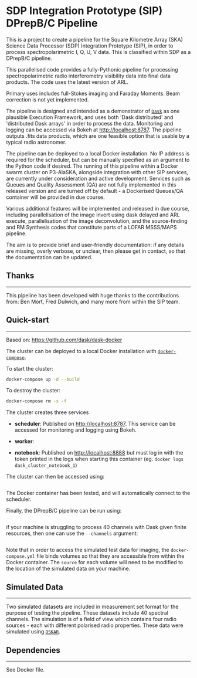 SDP Integration Prototype (SIP) DPrepB/C Pipeline
========================================

This is a project to create a pipeline for the Square Kilometre Array (SKA) Science Data Processor (SDP) Integration Prototype (SIP), in order to process spectropolarimetric I, Q, U, V data. This is classified within SDP as a DPrepB/C pipeline.

This parallelised code provides a fully-Pythonic pipeline for processing spectropolarimetric radio interferometry visibility data into final data products. The code uses the latest version of ARL.

Primary uses includes full-Stokes imaging and Faraday Moments. Beam correction is not yet implemented.

The pipeline is designed and intended as a demonstrator of [`Dask`](https://dask.pydata.org/en/latest/) as one plausible Execution Framework, and uses both 'Dask distributed' and 'distributed Dask arrays' in order to process the data. Monitoring and logging can be accessed via Bokeh at <http://localhost:8787>. The pipeline outputs .fits data products, which are one feasible option that is usable by a typical radio astronomer.

The pipeline can be deployed to a local Docker installation. No IP address is required for the scheduler, but can be manually specified as an argument to the Python code if desired. The running of this pipeline within a Docker swarm cluster on P3-AlaSKA, alongside integration with other SIP services, are currently under consideration and active development. Services such as Queues and Quality Assessment (QA) are not fully implemented in this released version and are turned off by default - a Dockerised Queues/QA container will be provided in due course.

Various additional features will be implemented and released in due course, including parallelisation of the image invert using dask delayed and ARL execute, parallelisation of the image deconvolution, and the source-finding and RM Synthesis codes that constitute parts of a LOFAR MSSS/MAPS pipeline.

The aim is to provide brief and user-friendly documentation: if any details are missing, overly verbose, or unclear, then please get in contact, so that the documentation can be updated.


## Thanks
-----

This pipeline has been developed with huge thanks to the contributions from: Ben Mort, Fred Dulwich, and many more from within the SIP team.


## Quick-start
-----

Based on: <https://github.com/dask/dask-docker>

The cluster can be deployed to a local Docker installation with [`docker-compose`](https://docs.docker.com/compose/overview/).

To start the cluster:

```bash
docker-compose up -d --build
```

To destroy the cluster:

```bash
docker-compose rm -s -f
```

The cluster creates three services

-   **scheduler**: Published on <http://localhost:8787>. This service can be accessed for monitoring and logging using Bokeh.

-   **worker**:

-   **notebook**: Published on <http://localhost:8888> but must log in with the
token printed in the logs when starting this container
(eg. `docker logs dask_cluster_notebook_1`)

The cluster can then be accessed using:
```docker exec -it dask_cluster_scheduler_1 bash
```

The Docker container has been tested, and will automatically connect to the scheduler.

Finally, the DPrepB/C pipeline can be run using:
```python sandbox/pipe_parallel.py
```
if your machine is struggling to process 40 channels with Dask given finite resources, then one can use the ```--channels``` argument:
```python sandbox/pipe_parallel.py -c 10
```

Note that in order to access the simulated test data for imaging, the `docker-compose.yml` file binds volumes so that they are accessible from within the Docker container. The `source` for each volume will need to be modified to the location of the simulated data on your machine.


## Simulated Data
-----
Two simulated datasets are included in measurement set format for the purpose of testing the pipeline. These datasets include 40 spectral channels. The simulation is of a field of view which contains four radio sources - each with different polarised radio properties. These data were simulated using [`OSKAR`](https://github.com/OxfordSKA/OSKAR).


## Dependencies
------------

See Docker file.
